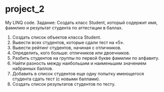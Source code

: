 # project_2
My LINQ code.
Задание:
Создать класс Student, который содержит имя, фамилию и результат студента по аттестации в баллах. 
1. Создать список объектов класса Student. 
2. Вывести всех студентов, которые сдали тест на «5». 
3. Вывести рейтинг студентов, начиная с отличников. 
4. Определить, кого больше: отличников или двоечников. 
5. Разбить студентов на группы по первой букве фамилии по алфавиту. 
6. Найти разность между наибольшим и наименьшим значением набранных баллов. 
7. Добавить в список студентов еще одну попытку имеющегося студента сдать тест (с новыми баллами). 
8. Создать список результатов студентов по тесту.
